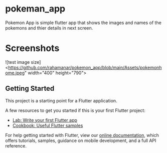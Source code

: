 # pokeman_app

Pokemon App is simple flutter app that shows the images and names of the pokemons and thier details in next screen.

# Screenshots 

![test image size]<https://github.com/rahamanar/pokemon_app/blob/main/Assets/pokemonhome.jpeg" width="400" height="790">

## Getting Started

This project is a starting point for a Flutter application.

A few resources to get you started if this is your first Flutter project:

- [Lab: Write your first Flutter app](https://flutter.dev/docs/get-started/codelab)
- [Cookbook: Useful Flutter samples](https://flutter.dev/docs/cookbook)

For help getting started with Flutter, view our
[online documentation](https://flutter.dev/docs), which offers tutorials,
samples, guidance on mobile development, and a full API reference.
